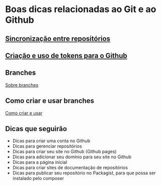 # Boas dicas relacionadas ao Git e ao Github

## [Sincronização entre repositórios](sincronizacao.md)

## [Criação e uso de tokens para o Github](token.md)

## Branches
[Sobre branches](branches.md)

## Como criar e usar branches
[Como criar e usar](criar-branches.md)

## Dicas que seguirão

- Dicas para criar uma conta no Github
- Dicas para gerenciar repositórios
- Dicas para criar seu site no Github (Github pages)
- Dicas para adicionar seu domínio para seu site no Github
- Dicas para a página inicial
- Dicas para criar sites de documentação de repositórios
- Dicas para publicar seu repositório no Packagist, para que possa ser instalado pelo composer

